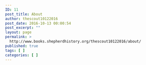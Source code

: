 ```yaml
---
ID: 11
post_title: About
author: thescout10122016
post_date: 2016-10-13 00:00:54
post_excerpt: ""
layout: page
permalink: >
  http://www.books.shepherdhistory.org/thescout10122016/about/
published: true
tags: [ ]
categories: [ ]
---
```

<!-- Here be dragons.-->